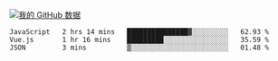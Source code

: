 [![我的 GitHub 数据](https://github-readme-stats.vercel.app/api?username=unbrain&?theme=dark)]()

<!--START_SECTION:waka-->
```text
JavaScript   2 hrs 14 mins   ███████████████▓░░░░░░░░░   62.93 % 
Vue.js       1 hr 16 mins    █████████░░░░░░░░░░░░░░░░   35.59 % 
JSON         3 mins          ▒░░░░░░░░░░░░░░░░░░░░░░░░   01.48 % 
```
<!--END_SECTION:waka-->
